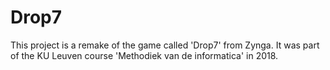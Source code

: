 # Drop7
This project is a remake of the game called 'Drop7' from Zynga. It was part of the KU Leuven course 'Methodiek van de informatica' in 2018.
